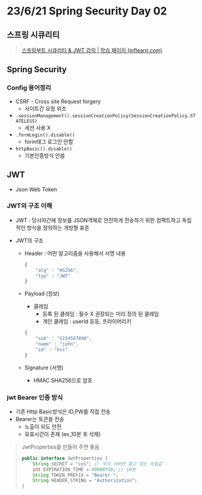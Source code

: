 # 23/6/21 Spring Security Day 02

 ## 스프링 시큐리티

> [스프링부트 시큐리티 & JWT 강의 | 학습 페이지 (inflearn.com)](https://www.inflearn.com/course/lecture?courseSlug=스프링부트-시큐리티&unitId=97760&tab=curriculum)

## Spring Security

### Config 용어정리

- CSRF - Cross site Request forgery
  - 사이트간 요청 위조
- `.sessionManagement().sessionCreationPolicy(SessionCreationPolicy.STATELESS) `
  - 세션 사용 X
- `.formLogin().disable() `
  - form태그 로그인 안함`
- `httpBasic().disable()`
  - 기본인증방식 안씀

## JWT

- Json Web Token

### JWT의 구조 이해

- JWT : 당사자간에 정보를 JSON객체로 안전하게 전송하기 위한 컴팩트하고 독립적인 방식을 정의하는 개방형 표준

- JWT의 구조

  - Header : 어떤 알고리즘을 사용해서 서명 내용

    ```javascript
    {
        "alg" : "HS256",
        "typ" : "JWT"
    }
    ```

  - Payload (정보)

    - 클레임
      - 등록 된 클레임 : 필수 X 권장되는 미리 정의 된 클레임
      - 개인 클레임 : userId 등등, 프라이머리키

    ```javascript
    {
        "sub" : "1234567890",
        "name" : "john",
        "id" : "kss"
    }
    ```

  - Signature (서명)

    - HMAC SHA256으로 암호

### jwt Bearer 인증 방식

- 기존 Http Basic방식은 ID,PW를 직접 전송
- Bearer는 토큰을 전송
  - 노출이 되도 안전
  - 유효시간이 존재 (ex_10분 후 삭제)

> JwtProperties를 만들어 주면 좋음
>
> ```java
> public interface JwtProperties {
>     String SECRET = "cos"; // 우리 서버만 알고 있는 비밀값
>     int EXPIRATION_TIME = 60000*10; // 10분
>     String TOKEN_PREFIX = "Bearer ";
>     String HEADER_STRING = "Authorization";
> }
> ```
>
> 

